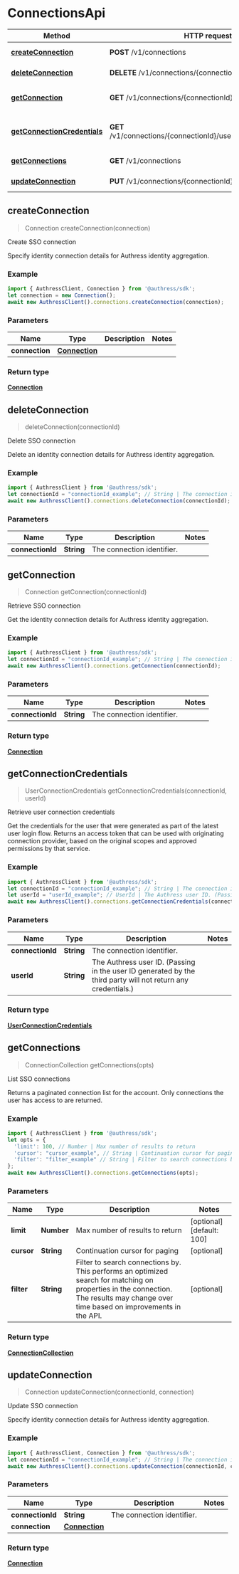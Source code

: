 # ConnectionsApi


Method | HTTP request | Description
------------- | ------------- | -------------
[**createConnection**](ConnectionsApi.md#createConnection) | **POST** /v1/connections | Create SSO connection
[**deleteConnection**](ConnectionsApi.md#deleteConnection) | **DELETE** /v1/connections/{connectionId} | Delete SSO connection
[**getConnection**](ConnectionsApi.md#getConnection) | **GET** /v1/connections/{connectionId} | Retrieve SSO connection
[**getConnectionCredentials**](ConnectionsApi.md#getConnectionCredentials) | **GET** /v1/connections/{connectionId}/users/{userId}/credentials | Retrieve user connection credentials
[**getConnections**](ConnectionsApi.md#getConnections) | **GET** /v1/connections | List SSO connections
[**updateConnection**](ConnectionsApi.md#updateConnection) | **PUT** /v1/connections/{connectionId} | Update SSO connection



## createConnection

> Connection createConnection(connection)

Create SSO connection

Specify identity connection details for Authress identity aggregation.

### Example

```javascript
import { AuthressClient, Connection } from '@authress/sdk';
let connection = new Connection();
await new AuthressClient().connections.createConnection(connection);
```

### Parameters


Name | Type | Description  | Notes
------------- | ------------- | ------------- | -------------
 **connection** | [**Connection**](Connection.md)|  | 

### Return type

[**Connection**](Connection.md)


## deleteConnection

> deleteConnection(connectionId)

Delete SSO connection

Delete an identity connection details for Authress identity aggregation.

### Example

```javascript
import { AuthressClient } from '@authress/sdk';
let connectionId = "connectionId_example"; // String | The connection identifier.
await new AuthressClient().connections.deleteConnection(connectionId);
```

### Parameters


Name | Type | Description  | Notes
------------- | ------------- | ------------- | -------------
 **connectionId** | **String**| The connection identifier. | 


## getConnection

> Connection getConnection(connectionId)

Retrieve SSO connection

Get the identity connection details for Authress identity aggregation.

### Example

```javascript
import { AuthressClient } from '@authress/sdk';
let connectionId = "connectionId_example"; // String | The connection identifier.
await new AuthressClient().connections.getConnection(connectionId);
```

### Parameters


Name | Type | Description  | Notes
------------- | ------------- | ------------- | -------------
 **connectionId** | **String**| The connection identifier. | 

### Return type

[**Connection**](Connection.md)


## getConnectionCredentials

> UserConnectionCredentials getConnectionCredentials(connectionId, userId)

Retrieve user connection credentials

Get the credentials for the user that were generated as part of the latest user login flow. Returns an access token that can be used with originating connection provider, based on the original scopes and approved permissions by that service.

### Example

```javascript
import { AuthressClient } from '@authress/sdk';
let connectionId = "connectionId_example"; // String | The connection identifier.
let userId = "userId_example"; // UserId | The Authress user ID. (Passing in the user ID generated by the third party will not return any credentials.)
await new AuthressClient().connections.getConnectionCredentials(connectionId, userId);
```

### Parameters


Name | Type | Description  | Notes
------------- | ------------- | ------------- | -------------
 **connectionId** | **String**| The connection identifier. | 
 **userId** | **String**| The Authress user ID. (Passing in the user ID generated by the third party will not return any credentials.) | 

### Return type

[**UserConnectionCredentials**](UserConnectionCredentials.md)


## getConnections

> ConnectionCollection getConnections(opts)

List SSO connections

Returns a paginated connection list for the account. Only connections the user has access to are returned.

### Example

```javascript
import { AuthressClient } from '@authress/sdk';
let opts = {
  'limit': 100, // Number | Max number of results to return
  'cursor': "cursor_example", // String | Continuation cursor for paging
  'filter': "filter_example" // String | Filter to search connections by. This performs an optimized search for matching on properties in the connection. The results may change over time based on improvements in the API.
};
await new AuthressClient().connections.getConnections(opts);
```

### Parameters


Name | Type | Description  | Notes
------------- | ------------- | ------------- | -------------
 **limit** | **Number**| Max number of results to return | [optional] [default: 100]
 **cursor** | **String**| Continuation cursor for paging | [optional] 
 **filter** | **String**| Filter to search connections by. This performs an optimized search for matching on properties in the connection. The results may change over time based on improvements in the API. | [optional] 

### Return type

[**ConnectionCollection**](ConnectionCollection.md)


## updateConnection

> Connection updateConnection(connectionId, connection)

Update SSO connection

Specify identity connection details for Authress identity aggregation.

### Example

```javascript
import { AuthressClient, Connection } from '@authress/sdk';
let connectionId = "connectionId_example"; // String | The connection identifier.
await new AuthressClient().connections.updateConnection(connectionId, connection);
```

### Parameters


Name | Type | Description  | Notes
------------- | ------------- | ------------- | -------------
 **connectionId** | **String**| The connection identifier. | 
 **connection** | [**Connection**](Connection.md)|  | 

### Return type

[**Connection**](Connection.md)

